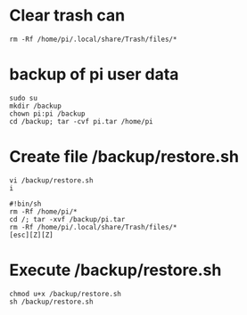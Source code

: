 # Clear trash can  
```
rm -Rf /home/pi/.local/share/Trash/files/*
```
# backup of pi user data  
```
sudo su
mkdir /backup
chown pi:pi /backup
cd /backup; tar -cvf pi.tar /home/pi
```
# Create file /backup/restore.sh  
```
vi /backup/restore.sh
i

#!bin/sh
rm -Rf /home/pi/*
cd /; tar -xvf /backup/pi.tar
rm -Rf /home/pi/.local/share/Trash/files/*
[esc][Z][Z]
```
# Execute /backup/restore.sh  
```
chmod u+x /backup/restore.sh
sh /backup/restore.sh
```
